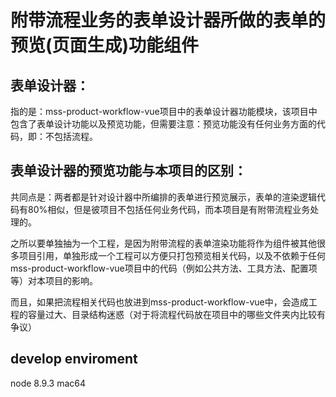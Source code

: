# 附带流程业务的表单设计器所做的表单的预览(页面生成)功能组件

## 表单设计器：
指的是：mss-product-workflow-vue项目中的表单设计器功能模块，该项目中包含了表单设计功能以及预览功能，但需要注意：预览功能没有任何业务方面的代码，即：不包括流程。

## 表单设计器的预览功能与本项目的区别：
共同点是：两者都是针对设计器中所编排的表单进行预览展示，表单的渲染逻辑代码有80%相似，但是彼项目不包括任何业务代码，而本项目是有附带流程业务处理的。

之所以要单独抽为一个工程，是因为附带流程的表单渲染功能将作为组件被其他很多项目引用，单独形成一个工程可以方便只打包预览相关代码，以及不依赖于任何mss-product-workflow-vue项目中的代码（例如公共方法、工具方法、配置项等）对本项目的影响。

而且，如果把流程相关代码也放进到mss-product-workflow-vue中，会造成工程的容量过大、目录结构迷惑（对于将流程代码放在项目中的哪些文件夹内比较有争议）

## develop enviroment
node 8.9.3 mac64
